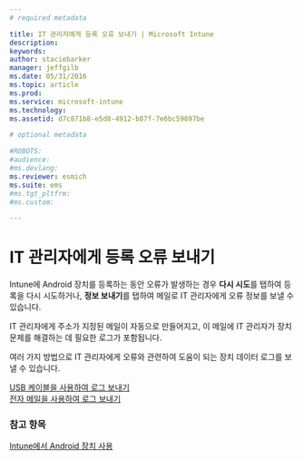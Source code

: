 ```yaml
---
# required metadata

title: IT 관리자에게 등록 오류 보내기 | Microsoft Intune
description:
keywords:
author: staciebarker
manager: jeffgilb
ms.date: 05/31/2016
ms.topic: article
ms.prod:
ms.service: microsoft-intune
ms.technology:
ms.assetid: d7c871b8-e5d8-4912-b87f-7e6bc59897be

# optional metadata

#ROBOTS:
#audience:
#ms.devlang:
ms.reviewer: esmich
ms.suite: ems
#ms.tgt_pltfrm:
#ms.custom:

---
```



# IT 관리자에게 등록 오류 보내기

Intune에 Android 장치를 등록하는 동안 오류가 발생하는 경우 **다시 시도**를 탭하여 등록을 다시 시도하거나, **정보 보내기**를 탭하여 메일로 IT 관리자에게 오류 정보를 보낼 수 있습니다. 

IT 관리자에게 주소가 지정된 메일이 자동으로 만들어지고, 이 메일에 IT 관리자가 장치 문제를 해결하는 데 필요한 로그가 포함됩니다.

여러 가지 방법으로 IT 관리자에게 오류와 관련하여 도움이 되는 장치 데이터 로그를 보낼 수 있습니다.

[USB 케이블을 사용하여 로그 보내기](send-diagnostic-data-logs-to-your-it-administrator-using-a-usb-cable-android.md)</br>
[전자 메일을 사용하여 로그 보내기](send-diagnostic-data-logs-to-your-it-administrator-using-email-android.md)

### 참고 항목
[Intune에서 Android 장치 사용](using-your-android-device-with-intune.md)

<!--HONumber=Jun16_HO2-->


